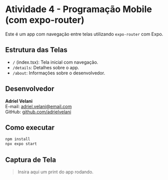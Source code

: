 # Atividade 4 - Programação Mobile (com expo-router)

Este é um app com navegação entre telas utilizando `expo-router` com Expo.

## Estrutura das Telas

- `/` (index.tsx): Tela inicial com navegação.
- `/details`: Detalhes sobre o app.
- `/about`: Informações sobre o desenvolvedor.

## Desenvolvedor

**Adriel Velani**  
E-mail: adriel.velani@email.com  
GitHub: [github.com/adrielvelani](https://github.com/adrielvelani)

## Como executar

```bash
npm install
npx expo start
```

## Captura de Tela

> Insira aqui um print do app rodando.
